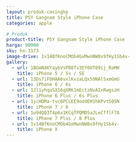 ```yaml
---
layout: produk-casinghp
title: PSY Gangnam Style iPhone Case
categories: apple

# Produk
product-title: PSY Gangnam Style iPhone Case
harga: 90000
sku: hn-3173
image-drive: 1v14BfKnoCMOb4GxMwnNW8x9fHy1Sb4v-
gallery:
  - url: 1BGmN4KYaybVsPB0Tv3EY0UT09ij_RaMH
    title: iPhone 5 / 5s / SE
  - url: 13Ds7iFOHAA6vxlKvzaLQx59NAlSxmGmU
    title: iPhone 6 / 6s
  - url: 1Jl1yhqaSXS6qXRK1mEctzNvAIxRwgszH
    title: iPhone 6 Plus / 6s Plus
  - url: 1jcHDMa-tvc6PCLEE9oddEH1hKPvtS05N
    title: iPhone 7 / 8
  - url: 1u94QQ3T4p6x1KCqTPQMD5aJLeCfflF7A
    title: iPhone 7 Plus / 8 Plus
  - url: 1v14BfKnoCMOb4GxMwnNW8x9fHy1Sb4v-
    title: iPhone X
---
```

